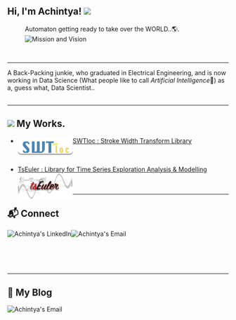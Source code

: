 <h2> Hi, I'm Achintya! <img src="https://media.giphy.com/media/42tS2cfBtj8Y/giphy.gif" width="75"> </h2>

<figure >
  <figcaption>Automaton getting ready to take over the WORLD..🌎.</figcaption>
  <img align='centre' src="https://media.giphy.com/media/3o85xqzprB9DhZmVk4/giphy.gif" alt="Mission and Vision" width="400"/><br>
</figure><br>

****
A Back-Packing junkie, who graduated in Electrical Engineering, and is now working in Data Science (What people like to call *Artificial Intelligence*🤩) as a, guess what, Data Scientist..<br><br>

****

<h2> <img src="https://img.icons8.com/dusk/64/000000/work-light.png" width="20"/> My Works. </h2>

- [SWTloc : Stroke Width Transform Library](https://github.com/ag-ds-bubble/swtloc)
[<img align='left' src="swtloc.png" width="125">](https://github.com/ag-ds-bubble/swtloc)<br><br><br>

- [TsEuler : Library for Time Series Exploration Analysis & Modelling](https://github.com/ag-ds-bubble/tseuler)
[<img align='left' src="tseuler.png" width="125">](https://github.com/ag-ds-bubble/tseuler)<br><br><br>


****
<h2> 📬 Connect </h2>

<a href="https://www.linkedin.com/in/guptaachintya/">
  <img align="left" alt="Achintya's LinkedIn" src="https://img.icons8.com/clouds/100/000000/linkedin.png"/>
</a>

<a href="mailto:achintyag96@gmail.com">
  <img align="left" alt="Achintya's Email" src="https://img.icons8.com/clouds/100/000000/apple-mail.png"/>
</a>
<br>
<br>
<br>
<br>
<br>

****
<h2>📝 My Blog </h2>
<a href="https://ag-ds-bubble.medium.com/">
  <img align="left" alt="Achintya's Email" src="https://media.giphy.com/media/f8tyBiJNE6ovitdu1Q/giphy.gif"  width="150"/>
</a>
